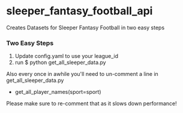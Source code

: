 # sleeper_fantasy_football_api
Creates Datasets for Sleeper Fantasy Football in two easy steps

### Two Easy Steps

1. Update config.yaml to use your league_id
2. run $ python get_all_sleeper_data.py

Also every once in awhile you'll need to un-comment a line in get_all_sleeper_data.py
- get_all_player_names(sport=sport)

Please make sure to re-comment that as it slows down performance!
